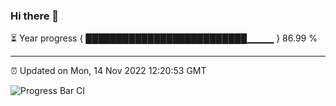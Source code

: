 ### Hi there 👋

⏳ Year progress { ██████████████████████████▁▁▁▁ } 86.99 %

---

⏰ Updated on Mon, 14 Nov 2022 12:20:53 GMT

![Progress Bar CI](https://github.com/Shyam-Makwana/GitHub-Actions-Demo/workflows/Progress%20Bar%20CI/badge.svg)
